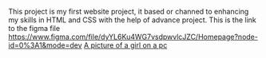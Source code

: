 This project is my first website project, it based or channed to enhancing my skills in HTML and CSS with the help of advance project.
This is the link to the figma file https://www.figma.com/file/dyYL6Ku4WG7vsdpwvlcJZC/Homepage?node-id=0%3A1&mode=dev
[A picture of a girl on a pc](https://unsplash.com/photos/woman-in-brown-and-white-fur-coat-sitting-on-chair-HA-0i0E7sq4)
